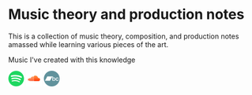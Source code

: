 # Music theory and production notes

This is a collection of music theory, composition, and production notes amassed while learning various pieces of the art.

Music I've created with this knowledge

[![Ryan Livingston on soundcloud](./resources/Spotify_Icon_RGB_Green32.png)](https://open.spotify.com/artist/40F4L0EEesGOoMd7b0EM2i) [![Ryan Livingston on soundcloud](./resources/soundcloud_orange_transparent_32.png)](https://soundcloud.com/lilbill39/) [![Ryan Livingston on bandcamp](./resources/bandcamp-button-bc-circle-green-32.png)](https://rymusic.bandcamp.com/)
